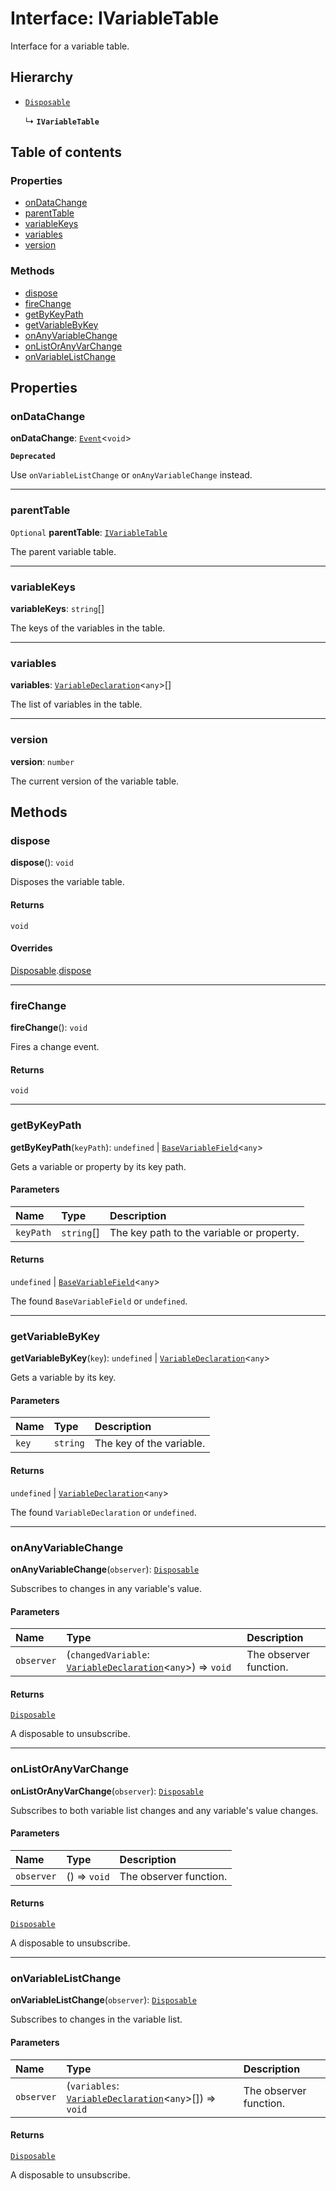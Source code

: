 # Interface: IVariableTable

Interface for a variable table.

## Hierarchy

* [`Disposable`](/en/auto-docs/fixed-layout-editor/interfaces/Disposable-1.md)

  ↳ **`IVariableTable`**

## Table of contents

### Properties

* [onDataChange](/en/auto-docs/fixed-layout-editor/interfaces/IVariableTable.md#ondatachange)
* [parentTable](/en/auto-docs/fixed-layout-editor/interfaces/IVariableTable.md#parenttable)
* [variableKeys](/en/auto-docs/fixed-layout-editor/interfaces/IVariableTable.md#variablekeys)
* [variables](/en/auto-docs/fixed-layout-editor/interfaces/IVariableTable.md#variables)
* [version](/en/auto-docs/fixed-layout-editor/interfaces/IVariableTable.md#version)

### Methods

* [dispose](/en/auto-docs/fixed-layout-editor/interfaces/IVariableTable.md#dispose)
* [fireChange](/en/auto-docs/fixed-layout-editor/interfaces/IVariableTable.md#firechange)
* [getByKeyPath](/en/auto-docs/fixed-layout-editor/interfaces/IVariableTable.md#getbykeypath)
* [getVariableByKey](/en/auto-docs/fixed-layout-editor/interfaces/IVariableTable.md#getvariablebykey)
* [onAnyVariableChange](/en/auto-docs/fixed-layout-editor/interfaces/IVariableTable.md#onanyvariablechange)
* [onListOrAnyVarChange](/en/auto-docs/fixed-layout-editor/interfaces/IVariableTable.md#onlistoranyvarchange)
* [onVariableListChange](/en/auto-docs/fixed-layout-editor/interfaces/IVariableTable.md#onvariablelistchange)

## Properties

### onDataChange

**onDataChange**: [`Event`](/en/auto-docs/fixed-layout-editor/interfaces/Event-1.md)<`void`>

**`Deprecated`**

Use `onVariableListChange` or `onAnyVariableChange` instead.

***

### parentTable

`Optional` **parentTable**: [`IVariableTable`](/en/auto-docs/fixed-layout-editor/interfaces/IVariableTable.md)

The parent variable table.

***

### variableKeys

**variableKeys**: `string`\[]

The keys of the variables in the table.

***

### variables

**variables**: [`VariableDeclaration`](/en/auto-docs/fixed-layout-editor/classes/VariableDeclaration.md)<`any`>\[]

The list of variables in the table.

***

### version

**version**: `number`

The current version of the variable table.

## Methods

### dispose

**dispose**(): `void`

Disposes the variable table.

#### Returns

`void`

#### Overrides

[Disposable](/en/auto-docs/fixed-layout-editor/interfaces/Disposable-1.md).[dispose](/en/auto-docs/fixed-layout-editor/interfaces/Disposable-1.md#dispose)

***

### fireChange

**fireChange**(): `void`

Fires a change event.

#### Returns

`void`

***

### getByKeyPath

**getByKeyPath**(`keyPath`): `undefined` | [`BaseVariableField`](/en/auto-docs/fixed-layout-editor/classes/BaseVariableField.md)<`any`>

Gets a variable or property by its key path.

#### Parameters

| Name | Type | Description |
| :------ | :------ | :------ |
| `keyPath` | `string`\[] | The key path to the variable or property. |

#### Returns

`undefined` | [`BaseVariableField`](/en/auto-docs/fixed-layout-editor/classes/BaseVariableField.md)<`any`>

The found `BaseVariableField` or `undefined`.

***

### getVariableByKey

**getVariableByKey**(`key`): `undefined` | [`VariableDeclaration`](/en/auto-docs/fixed-layout-editor/classes/VariableDeclaration.md)<`any`>

Gets a variable by its key.

#### Parameters

| Name | Type | Description |
| :------ | :------ | :------ |
| `key` | `string` | The key of the variable. |

#### Returns

`undefined` | [`VariableDeclaration`](/en/auto-docs/fixed-layout-editor/classes/VariableDeclaration.md)<`any`>

The found `VariableDeclaration` or `undefined`.

***

### onAnyVariableChange

**onAnyVariableChange**(`observer`): [`Disposable`](/en/auto-docs/fixed-layout-editor/interfaces/Disposable-1.md)

Subscribes to changes in any variable's value.

#### Parameters

| Name | Type | Description |
| :------ | :------ | :------ |
| `observer` | (`changedVariable`: [`VariableDeclaration`](/en/auto-docs/fixed-layout-editor/classes/VariableDeclaration.md)<`any`>) => `void` | The observer function. |

#### Returns

[`Disposable`](/en/auto-docs/fixed-layout-editor/interfaces/Disposable-1.md)

A disposable to unsubscribe.

***

### onListOrAnyVarChange

**onListOrAnyVarChange**(`observer`): [`Disposable`](/en/auto-docs/fixed-layout-editor/interfaces/Disposable-1.md)

Subscribes to both variable list changes and any variable's value changes.

#### Parameters

| Name | Type | Description |
| :------ | :------ | :------ |
| `observer` | () => `void` | The observer function. |

#### Returns

[`Disposable`](/en/auto-docs/fixed-layout-editor/interfaces/Disposable-1.md)

A disposable to unsubscribe.

***

### onVariableListChange

**onVariableListChange**(`observer`): [`Disposable`](/en/auto-docs/fixed-layout-editor/interfaces/Disposable-1.md)

Subscribes to changes in the variable list.

#### Parameters

| Name | Type | Description |
| :------ | :------ | :------ |
| `observer` | (`variables`: [`VariableDeclaration`](/en/auto-docs/fixed-layout-editor/classes/VariableDeclaration.md)<`any`>\[]) => `void` | The observer function. |

#### Returns

[`Disposable`](/en/auto-docs/fixed-layout-editor/interfaces/Disposable-1.md)

A disposable to unsubscribe.
